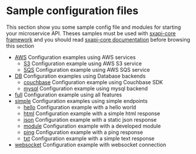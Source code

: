 Sample configuration files
==========================

This section show you some sample  config file and modules for starting your 
microservice API. Theses samples must be used with 
[sxapi-core framework](https://github.com/startxfr/sxapi-core) and you should
read 
[sxapi-core documentation](https://github.com/startxfr/sxapi-core/tree/v0.0.18-docker/docs)
before browsing this section 

- [AWS](aws/) Configuration examples using AWS services
  - [S3](aws/s3/) Configuration example using AWS S3 service
  - [SQS](aws/sqs/) Configuration example using AWS SQS service
- [DB](db/) Configuration examples using Database backends
  - [couchbase](db/couchbase/) Configuration example using Couchbase SDK
  - [mysql](db/mysql/) Configuration example using mysql backend
- [full](full/) Configuration example using all features
- [simple](simple/) Configuration examples using simple endpoints
  - [hello](simple/hello/) Configuration example with a hello world
  - [html](simple/html/) Configuration example with a simple html response
  - [json](simple/json/) Configuration example with a static json response
  - [module](simple/module/) Configuration example with a developed module
  - [ping](simple/ping/) Configuration example with a ping response
  - [txt](simple/txt/) Configuration example with a simple text response
- [websocket](websocket/) Configuration example with websocket connection
